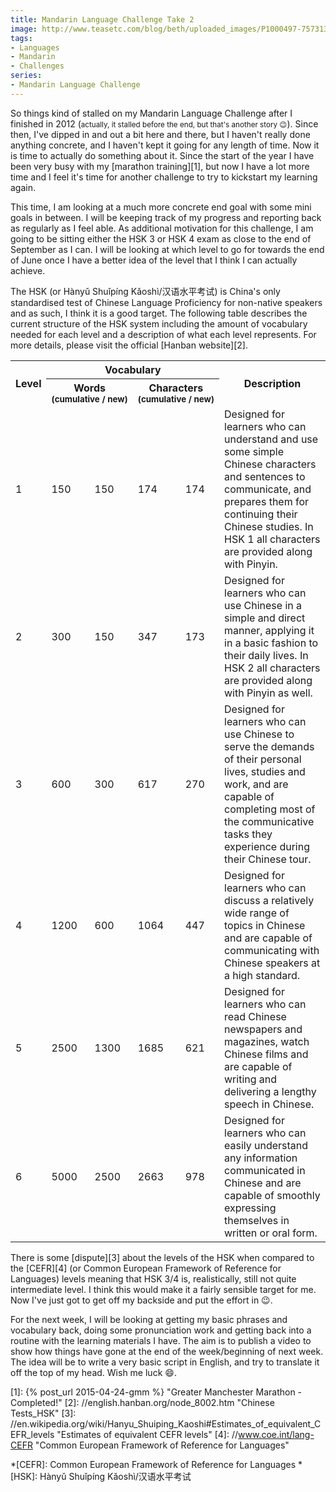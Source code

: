 ```yaml
---
title: Mandarin Language Challenge Take 2
image: http://www.teasetc.com/blog/beth/uploaded_images/P1000497-757313.JPG
tags:
- Languages
- Mandarin
- Challenges
series:
- Mandarin Language Challenge
---
```


So things kind of stalled on my Mandarin Language Challenge after I finished in 2012 (<small>actually, 
it stalled before the end, but that's another story :wink:</small>). Since then, I've dipped in and
out a bit here and there, but I haven't really done anything concrete, and I haven't kept it going
for any length of time. Now it is time to actually do something about it. Since the start of the
year I have been very busy with my [marathon training][1], but now I have a lot more time and I feel
it's time for another challenge to try to kickstart my learning again. 

This time, I am looking at a much more concrete end goal with some mini goals in between. I will be
keeping track of my progress and reporting back as regularly as I feel able. As additional motivation
for this challenge, I am going to be sitting either the HSK 3 or HSK 4 exam as close to the end of
September as I can. I will be looking at which level to go for towards the end of June once I have a
better idea of the level that I think I can actually achieve.

The HSK (or Hànyǔ Shuǐpíng Kǎoshì/汉语水平考试) is China's only standardised test of Chinese Language
Proficiency for non-native speakers and as such, I think it is a good target. The following table
describes the current structure of the HSK system including the amount of vocabulary needed for each
level and a description of what each level represents. For more details, please visit the official
[Hanban website][2].

<table class="wikitable">
  <tr>
    <th rowspan="2">Level</th>
    <th colspan="4">Vocabulary</th>
    <th rowspan="2">Description</th>
  </tr>
  <tr>
    <th colspan="2">Words<br><small>(cumulative&nbsp;/&nbsp;new)</small></th>
    <th colspan="2">Characters<br><small>(cumulative&nbsp;/&nbsp;new)</small></th>
  </tr>
  <tr>
    <td>1</td>
    <td>150</td>
    <td>150</td>
    <td>174</td>
    <td>174</td>
    <td>Designed for learners who can understand and use some simple Chinese characters and
    sentences to communicate, and prepares them for continuing their Chinese studies. In HSK 1 all
    characters are provided along with Pinyin.</td>
  </tr>
  <tr>
    <td>2</td>
    <td>300</td>
    <td>150</td>
    <td>347</td>
    <td>173</td>
    <td>Designed for learners who can use Chinese in a simple and direct manner, applying it in a
    basic fashion to their daily lives. In HSK 2 all characters are provided along with Pinyin as
    well.</td>
  </tr>
  <tr>
    <td>3</td>
    <td>600</td>
    <td>300</td>
    <td>617</td>
    <td>270</td>
    <td>Designed for learners who can use Chinese to serve the demands of their personal lives,
    studies and work, and are capable of completing most of the communicative tasks they experience
    during their Chinese tour.</td>
  </tr>
  <tr>
    <td>4</td>
    <td>1200</td>
    <td>600</td>
    <td>1064</td>
    <td>447</td>
    <td>Designed for learners who can discuss a relatively wide range of topics in Chinese and are
    capable of communicating with Chinese speakers at a high standard.</td>
  </tr>
  <tr>
    <td>5</td>
    <td>2500</td>
    <td>1300</td>
    <td>1685</td>
    <td>621</td>
    <td>Designed for learners who can read Chinese newspapers and magazines, watch Chinese films and
    are capable of writing and delivering a lengthy speech in Chinese.</td>
  </tr>
  <tr>
    <td>6</td>
    <td>5000</td>
    <td>2500</td>
    <td>2663</td>
    <td>978</td>
    <td>Designed for learners who can easily understand any information communicated in Chinese and
    are capable of smoothly expressing themselves in written or oral form.</td>
  </tr>
</table>

There is some [dispute][3] about the levels of the HSK when compared to the [CEFR][4] (or Common
European Framework of Reference for Languages) levels meaning that HSK 3/4 is, realistically, still
not quite intermediate level. I think this would make it a fairly sensible target for me. Now I've
just got to get off my backside and put the effort in :wink:.

For the next week, I will be looking at getting my basic phrases and vocabulary back, doing some
pronunciation work and getting back into a routine with the learning materials I have. The aim is 
to publish a video to show how things have gone at the end of the week/beginning of next week. The
idea will be to write a very basic script in English, and try to translate it off the top of my
head. Wish me luck :smile:.

[1]: {% post_url 2015-04-24-gmm %} "Greater Manchester Marathon - Completed!"
[2]: //english.hanban.org/node_8002.htm "Chinese Tests_HSK"
[3]: //en.wikipedia.org/wiki/Hanyu_Shuiping_Kaoshi#Estimates_of_equivalent_CEFR_levels "Estimates of equivalent CEFR levels"
[4]: //www.coe.int/lang-CEFR "Common European Framework of Reference for Languages"

*[CEFR]: Common European Framework of Reference for Languages
*[HSK]: Hànyǔ Shuǐpíng Kǎoshì/汉语水平考试
